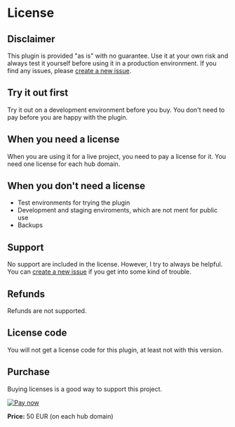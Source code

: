 # License

## Disclaimer

This plugin is provided "as is" with no guarantee. Use it at your own risk and always test it yourself before using it in a production environment. If you find any issues, please [create a new issue](https://github.com/jenstornell/kirby-sync/issues/new).

## Try it out first

Try it out on a development environment before you buy. You don't need to pay before you are happy with the plugin.

## When you need a license

When you are using it for a live project, you need to pay a license for it. You need one license for each hub domain.

## When you don't need a license

- Test environments for trying the plugin
- Development and staging enviroments, which are not ment for public use
- Backups

## Support

No support are included in the license. However, I try to always be helpful. You can [create a new issue](https://github.com/jenstornell/kirby-sync/issues/new) if you get into some kind of trouble.

## Refunds

Refunds are not supported.

## License code

You will not get a license code for this plugin, at least not with this version.

## Purchase

Buying licenses is a good way to support this project.

[![Pay now](https://www.paypalobjects.com/en_US/SE/i/btn/btn_paynowCC_LG.gif)](https://www.paypal.com/cgi-bin/webscr?cmd=_s-xclick&hosted_button_id=W68WGMJVFLTFU)

**Price:** 50 EUR (on each hub domain)